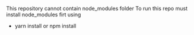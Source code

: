 This repository cannot contain node_modules folder
To run this repo must install node_modules firt using 
- yarn install or npm install